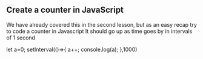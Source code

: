 ## Create a counter in JavaScript

We have already covered this in the second lesson, but as an easy recap try to code a counter in Javascript
It should go up as time goes by in intervals of 1 second


let a=0;
setInterval(()=>{
    a++;
console.log(a);
},1000)
